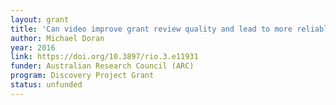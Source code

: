```yaml
---
layout: grant
title: 'Can video improve grant review quality and lead to more reliable ranking?'
author: Michael Doran
year: 2016
link: https://doi.org/10.3897/rio.3.e11931
funder: Australian Research Council (ARC)
program: Discovery Project Grant
status: unfunded
---
```

